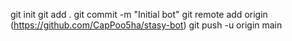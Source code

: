 git init
git add .
git commit -m "Initial bot"
git remote add origin (https://github.com/CapPoo5ha/stasy-bot)
git push -u origin main
